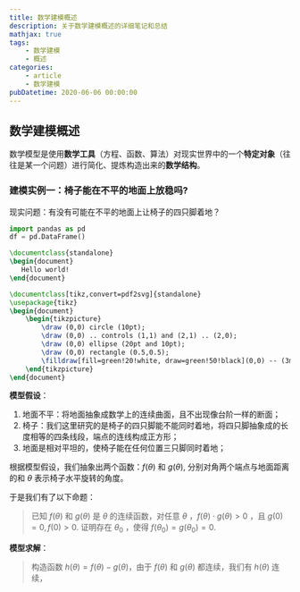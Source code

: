 ```yaml
---
title: 数学建模概述
description: 关于数学建模概述的详细笔记和总结
mathjax: true
tags:
    - 数学建模
    - 概述
categories:
    - article
    - 数学建模
pubDatetime: 2020-06-06 00:00:00
---
```


## 数学建模概述

数学模型是使用**数学工具**（方程、函数、算法）对现实世界中的一个**特定对象**（往往是某一个问题）进行简化、提炼构造出来的**数学结构**。

### 建模实例一：椅子能在不平的地面上放稳吗?

现实问题：有没有可能在不平的地面上让椅子的四只脚着地？

```python
import pandas as pd
df = pd.DataFrame()
```

```latex {cmd=true}
\documentclass{standalone}
\begin{document}
   Hello world!
\end{document}
```

```latex {cmd=true}
\documentclass[tikz,convert=pdf2svg]{standalone}
\usepackage{tikz}
\begin{document}
    \begin{tikzpicture}
        \draw (0,0) circle (10pt);
        \draw (0,0) .. controls (1,1) and (2,1) .. (2,0);
        \draw (0,0) ellipse (20pt and 10pt);
        \draw (0,0) rectangle (0.5,0.5);
        \filldraw[fill=green!20!white, draw=green!50!black](0,0) -- (3mm,0mm) arc (0:30:3mm) -- cycle;
    \end{tikzpicture}
\end{document}
```

**模型假设**：

1.  地面不平：将地面抽象成数学上的连续曲面，且不出现像台阶一样的断面；
2.  椅子：我们这里研究的是椅子的四只脚能不能同时着地，将四只脚抽象成的长度相等的四条线段，端点的连线构成正方形；
3.  地面是相对平坦的，使椅子能在任何位置三只脚同时着地；

根据模型假设，我们抽象出两个函数：$f(\theta)$ 和 $g(\theta)$, 分别对角两个端点与地面距离的和 $\theta$ 表示椅子水平旋转的角度。

于是我们有了以下命题：

> 已知 $f(\theta)$ 和 $g(\theta)$ 是 $\theta$ 的连续函数，对任意 $\theta$ ，$f(\theta) \cdot g(\theta) \gt 0$ ，且 $g(0) = 0, f(0) > 0$. 证明存在 $\theta_0$ ，使得 $f(\theta_0) = g(\theta_0) = 0$.

**模型求解**：

> 构造函数 $h(\theta) = f(\theta) - g(\theta)$，由于 $f(\theta)$ 和 $g(\theta)$ 都连续，我们有 $h(\theta)$ 连续，

